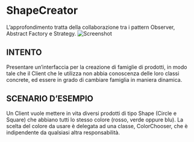 # ShapeCreator
L’approfondimento tratta della collaborazione tra i pattern Observer, Abstract Factory e Strategy.
![Screenshot](https://i.imgur.com/E2gxcKz.png)

## INTENTO
Presentare un’interfaccia per la creazione di famiglie di prodotti, in modo tale che il Client che le utilizza non abbia conoscenza delle loro classi concrete, ed essere in grado di cambiare famiglia in maniera dinamica.
## SCENARIO D’ESEMPIO
Un Client vuole mettere in vita diversi prodotti di tipo Shape (Circle e Square) che abbiano tutti lo stesso colore (rosso, verde oppure blu). La scelta del colore da usare è delegata ad una classe, ColorChooser, che è indipendente da qualsiasi altra responsabilità.
